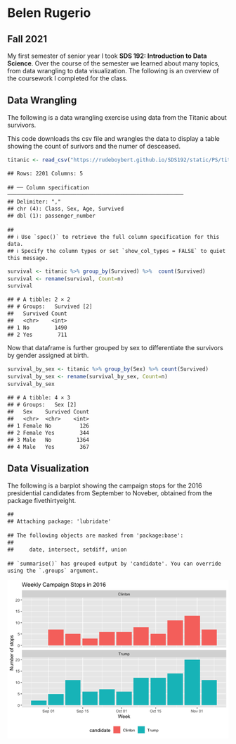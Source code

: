 Belen Rugerio
================

## Fall 2021

My first semester of senior year I took **SDS 192: Introduction to Data
Science**. Over the course of the semester we learned about many topics,
from data wrangling to data visualization. The following is an overview
of the coursework I completed for the class.

## Data Wrangling

The following is a data wrangling exercise using data from the Titanic
about survivors.

This code downloads ths csv file and wrangles the data to display a
table showing the count of surivors and the numer of desceased.

``` r
titanic <- read_csv("https://rudeboybert.github.io/SDS192/static/PS/titanic.csv")
```

    ## Rows: 2201 Columns: 5

    ## ── Column specification ────────────────────────────────────────────────────────
    ## Delimiter: ","
    ## chr (4): Class, Sex, Age, Survived
    ## dbl (1): passenger_number

    ## 
    ## ℹ Use `spec()` to retrieve the full column specification for this data.
    ## ℹ Specify the column types or set `show_col_types = FALSE` to quiet this message.

``` r
survival <- titanic %>% group_by(Survived) %>%  count(Survived)
survival <- rename(survival, Count=n) 
survival
```

    ## # A tibble: 2 × 2
    ## # Groups:   Survived [2]
    ##   Survived Count
    ##   <chr>    <int>
    ## 1 No        1490
    ## 2 Yes        711

Now that dataframe is further grouped by sex to differentiate the
survivors by gender assigned at birth.

``` r
survival_by_sex <- titanic %>% group_by(Sex) %>% count(Survived) 
survival_by_sex <- rename(survival_by_sex, Count=n)  
survival_by_sex
```

    ## # A tibble: 4 × 3
    ## # Groups:   Sex [2]
    ##   Sex    Survived Count
    ##   <chr>  <chr>    <int>
    ## 1 Female No         126
    ## 2 Female Yes        344
    ## 3 Male   No        1364
    ## 4 Male   Yes        367

## Data Visualization

The following is a barplot showing the campaign stops for the 2016
presidential candidates from September to Noveber, obtained from the
package fivethirtyeight.

    ## 
    ## Attaching package: 'lubridate'

    ## The following objects are masked from 'package:base':
    ## 
    ##     date, intersect, setdiff, union

    ## `summarise()` has grouped output by 'candidate'. You can override using the `.groups` argument.

![](README_files/figure-gfm/pressure-1.png)<!-- -->
